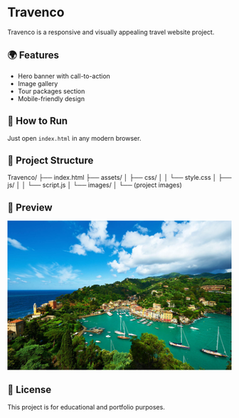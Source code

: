 # Travenco

Travenco is a responsive and visually appealing travel website project.

## 🌍 Features

- Hero banner with call-to-action
- Image gallery
- Tour packages section
- Mobile-friendly design

## 🚀 How to Run

Just open `index.html` in any modern browser.

## 📁 Project Structure

Travenco/
├── index.html
├── assets/
│ ├── css/
│ │ └── style.css
│ ├── js/
│ │ └── script.js
│ └── images/
│ └── (project images)


## 📸 Preview

![Travenco Preview](./assets/images/hero-banner.jpg)

## 📜 License

This project is for educational and portfolio purposes.
